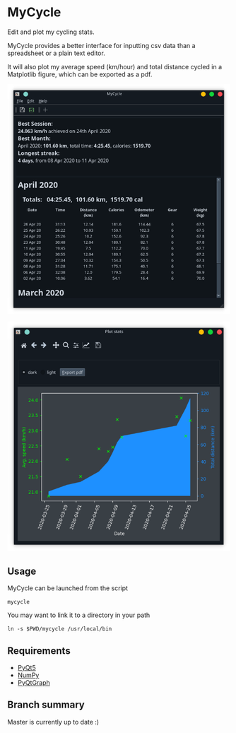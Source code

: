# MyCycle

Edit and plot my cycling stats.

MyCycle provides a better interface for inputting
csv data than a spreadsheet or a plain text editor.

It will also plot my average speed (km/hour) and
total distance cycled in a Matplotlib figure, which 
can be exported as a pdf.

![MainWindow](/screenshots/mainwindow.png)

![Plot](/screenshots/plot.png)

## Usage
MyCycle can be launched from the script
```
mycycle
```

You may want to link it to a directory in your path
```
ln -s $PWD/mycycle /usr/local/bin
```

## Requirements

- [PyQt5](https://pypi.org/project/PyQt5/)
- [NumPy](https://numpy.org/)
- [PyQtGraph](https://pypi.org/project/pyqtgraph/)


## Branch summary

Master is currently up to date :)
